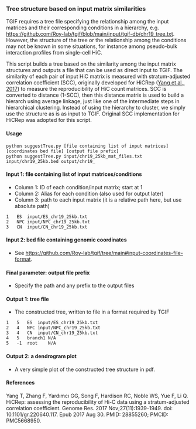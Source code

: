 ### Tree structure based on input matrix similarities

TGIF requires a tree file specifying the relationship among the input matrices and their corresponding conditions in a hierarchy, e.g. https://github.com/Roy-lab/tgif/blob/main/input/tgif-db/chr19_tree.txt. However, the structure of the tree or the relationship among the conditions may not be known in some situations, for instance among pseudo-bulk interaction profiles from single-cell HiC. 

This script builds a tree based on the similarity among the input matrix structures and outputs a file that can be used as direct input to TGIF. The similarity of each pair of input HiC matrix is measured with stratum-adjusted correlation coefficient (SCC), originally developed for HiCRep ([Yang et al., 2017](https://doi.org/10.1101/gr.220640.117)) to measure the reproducibility of HiC count matrices. SCC is converted to distance (1-SCC), then this distance matrix is used to build a hierarch using average linkage, just like one of the intermediate steps in hierarchical clustering. Instead of using the hierarchy to cluster, we simply use the structure as is as input to TGIF. Original SCC implementation for HiCRep was adopted for this script.

#### Usage
```
python suggestTree.py [file containing list of input matrices] [coordinates bed file] [output file prefix]
python suggestTree.py input/chr19_25kb_mat_files.txt input/chr19_25kb.bed output/chr19_
```

#### Input 1: file containing list of input matrices/conditions
- Column 1: ID of each condition/input matrix; start at 1
- Column 2: Alias for each condition (also used for output later)
- Column 3: path to each input matrix (it is a relative path here, but use absolute path)
```
1	ES	input/ES_chr19_25kb.txt
2	NPC	input/NPC_chr19_25kb.txt
3	CN	input/CN_chr19_25kb.txt
```

#### Input 2: bed file containing genomic coordinates
- See https://github.com/Roy-lab/tgif/tree/main#input-coordinates-file-format.

#### Final parameter: output file prefix
- Specify the path and any prefix to the output files

#### Output 1: tree file
- The constructed tree, written to file in a format required by TGIF
```
1	5	ES	input/ES_chr19_25kb.txt
2	4	NPC	input/NPC_chr19_25kb.txt
3	4	CN	input/CN_chr19_25kb.txt
4	5	branch1	N/A
5	-1	root	N/A
```

#### Output 2: a dendrogram plot
- A very simple plot of the constructed tree structure in pdf.

#### References

Yang T, Zhang F, Yardımcı GG, Song F, Hardison RC, Noble WS, Yue F, Li Q. HiCRep: assessing the reproducibility of Hi-C data using a stratum-adjusted correlation coefficient. Genome Res. 2017 Nov;27(11):1939-1949. doi: 10.1101/gr.220640.117. Epub 2017 Aug 30. PMID: 28855260; PMCID: PMC5668950.

